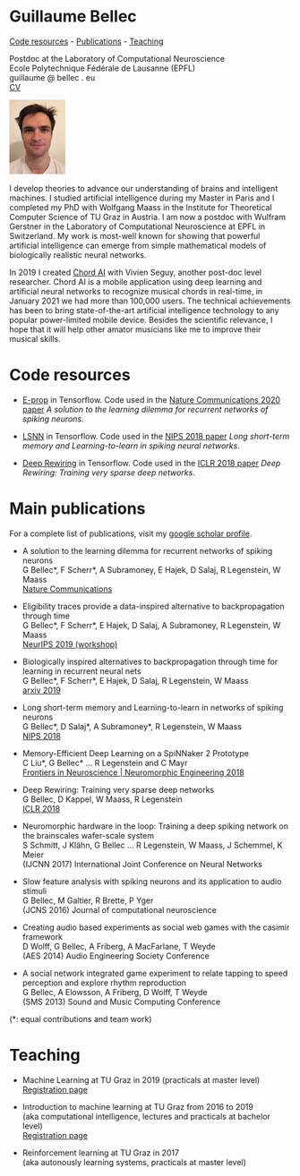 

# Guillaume Bellec

[Code resources](#code-resources) - [Publications](#main-publications) - [Teaching](#teaching)



Postdoc at the Laboratory of Computational Neuroscience  
Ecole Polytechnique Fédérale de Lausanne (EPFL)  
guillaume @ bellec . eu   
[CV](https://github.com/guillaumeBellec/guillaumeBellec.github.io/blob/master/CV_of_Guillaume_Bellec__english_(4).pdf)

<img src="portrait_gb.jpeg" alt="Photo" width="100px" />

  I develop theories to advance our understanding of brains and intelligent machines. I studied artificial intelligence during my Master in Paris and I completed my PhD with Wolfgang Maass in the Institute for Theoretical Computer Science of TU Graz in Austria. I am now a postdoc with Wulfram Gerstner in the Laboratory of Computational Neuroscience at EPFL in Switzerland. My work is most-well known for showing that powerful artificial intelligence can emerge from simple mathematical models of biologically realistic neural networks.
  
  In 2019 I created [Chord AI](https://chordai.net) with Vivien Seguy, another post-doc level researcher. Chord AI is a mobile application using deep learning and artificial neural networks to recognize musical chords in real-time, in January 2021 we had more than 100,000 users. The technical achievements has been to bring state-of-the-art artificial intelligence technology to any popular power-limited mobile device. Besides the scientific relevance, I hope that it will help other amator musicians like me to improve their musical skills.

# Code resources

- [E-prop](https://github.com/IGITUGraz/eligibility_propagation) in Tensorflow. Code used in the [Nature Communications 2020 paper](https://www.nature.com/articles/s41467-020-17236-y) _A solution to the learning dilemma for recurrent networks of spiking neurons_.

- [LSNN](https://github.com/IGITUGraz/LSNN-official) in Tensorflow.  Code used in the [NIPS 2018 paper](http://papers.nips.cc/paper/7359-long-short-term-memory-and-learning-to-learn-in-networks-of-spiking-neurons) _Long short-term memory and Learning-to-learn in spiking neural networks_.

- [Deep Rewiring](https://github.com/guillaumeBellec/deep_rewiring) in Tensorflow.  Code used in the [ICLR 2018 paper](https://arxiv.org/abs/1711.05136) _Deep Rewiring: Training very sparse deep networks_.

# Main publications
For a complete list of publications, visit my [google scholar profile](https://scholar.google.fr/citations?user=fSXUVvAAAAAJ).


- A solution to the learning dilemma for recurrent networks of spiking neurons  
G Bellec\*, F Scherr\*, A Subramoney, E Hajek, D Salaj, R Legenstein, W Maass  
[Nature Communications](https://www.nature.com/articles/s41467-020-17236-y)

- Eligibility traces provide a data-inspired alternative to backpropagation through time  
G Bellec\*, F Scherr\*, E Hajek, D Salaj, A Subramoney, R Legenstein, W Maass  
[NeurIPS 2019 (workshop)](https://openreview.net/forum?id=SkxJ4QKIIS)

- Biologically inspired alternatives to backpropagation through time for
  learning in recurrent neural nets  
G Bellec\*, F Scherr\*, E Hajek, D Salaj, R Legenstein, W Maass  
[arxiv 2019](https://arxiv.org/abs/1901.09049)

- Long short-term memory and Learning-to-learn in networks of spiking neurons  
G Bellec\*, D Salaj\*, A Subramoney\*, R Legenstein, W Maass  
[NIPS 2018](https://arxiv.org/abs/1803.09574)

- Memory-Efficient Deep Learning on a SpiNNaker 2 Prototype  
C Liu\*, G Bellec\* ...  R Legenstein and C Mayr  
[Frontiers in Neuroscience | Neuromorphic Engineering 2018](https://www.frontiersin.org/articles/10.3389/fnins.2018.00840/full)

- Deep Rewiring: Training very sparse deep networks  
G Bellec, D Kappel, W Maass, R Legenstein  
[ICLR 2018](https://arxiv.org/abs/1711.05136)

- Neuromorphic hardware in the loop: Training a deep spiking network on the brainscales wafer-scale system  
S Schmitt, J Klähn, G Bellec ... R Legenstein, W Maass, J Schemmel, K Meier  
(IJCNN 2017) International Joint Conference on Neural Networks

- Slow feature analysis with spiking neurons and its application to audio stimuli  
G Bellec, M Galtier, R Brette, P Yger  
(JCNS 2016) Journal of computational neuroscience

- Creating audio based experiments as social web games with the casimir framework  
D Wolff, G Bellec, A Friberg, A MacFarlane, T Weyde  
(AES 2014) Audio Engineering Society Conference

- A social network integrated game experiment to relate tapping to speed perception and explore rhythm reproduction  
G Bellec, A Elowsson, A Friberg, D Wolff, T Weyde  
(SMS 2013) Sound and Music Computing Conference

(*: equal contributions and team work)

# Teaching

- Machine Learning at TU Graz in 2019  (practicals at master level)  
[Registration page](https://online.tugraz.at/tug_online/wbLv.wbShowLVDetail?pStpSpNr=216646)

- Introduction to machine learning at TU Graz from 2016 to 2019  
(aka computational intelligence, lectures and practicals at bachelor level)  
[Registration page](https://online.tugraz.at/tug_online/wbLv.wbShowLVDetail?pStpSpNr=203426&pSpracheNr=2)

- Reinforcement learning at TU Graz in 2017  
(aka autonously learning systems, practicals at master level) 

